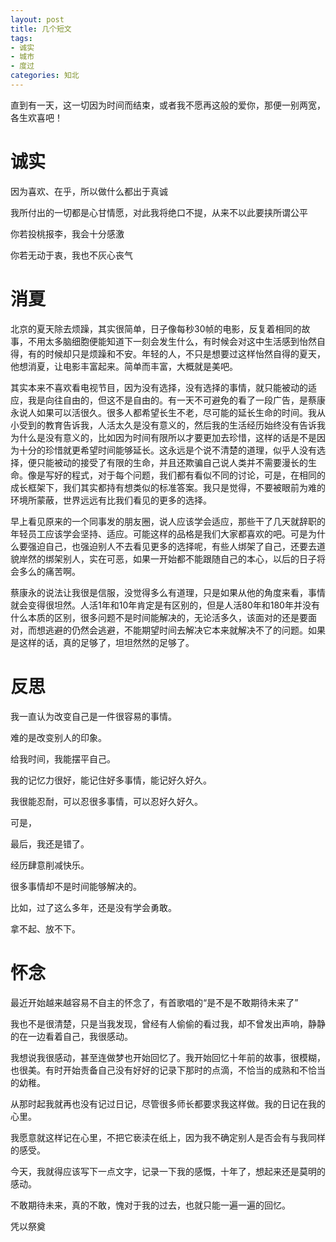 ```yaml
---
layout: post
title: 几个短文
tags:
- 诚实
- 城市
- 度过
categories: 知北 
---
```

直到有一天，这一切因为时间而结束，或者我不愿再这般的爱你，那便一别两宽，各生欢喜吧！




诚实 
===
因为喜欢、在乎，所以做什么都出于真诚 

我所付出的一切都是心甘情愿，对此我将绝口不提，从来不以此要挟所谓公平 

你若投桃报李，我会十分感激 

你若无动于衷，我也不灰心丧气

消夏
===
北京的夏天除去烦躁，其实很简单，日子像每秒30帧的电影，反复着相同的故事，不用太多脑细胞便能知道下一刻会发生什么，有时候会对这中生活感到怡然自得，有的时候却只是烦躁和不安。年轻的人，不只是想要过这样怡然自得的夏天，他想消夏，让电影丰富起来。简单而丰富，大概就是美吧。 

其实本来不喜欢看电视节目，因为没有选择，没有选择的事情，就只能被动的适应，我是向往自由的，但这不是自由的。有一天不可避免的看了一段广告，是蔡康永说人如果可以活很久。很多人都希望长生不老，尽可能的延长生命的时间。我从小受到的教育告诉我，人活太久是没有意义的，然后我的生活经历始终没有告诉我为什么是没有意义的，比如因为时间有限所以才要更加去珍惜，这样的话是不是因为十分的珍惜就更希望时间能够延长。这永远是个说不清楚的道理，似乎人没有选择，便只能被动的接受了有限的生命，并且还欺骗自己说人类并不需要漫长的生命。像是写好的程式，对于每个问题，我们都有看似不同的讨论，可是，在相同的成长框架下，我们其实都持有想类似的标准答案。我只是觉得，不要被眼前为难的环境所蒙蔽，世界远远有比我们看见的更多的选择。 

早上看见原来的一个同事发的朋友圈，说人应该学会适应，那些干了几天就辞职的年轻员工应该学会坚持、适应。可能这样的品格是我们大家都喜欢的吧。可是为什么要强迫自己，也强迫别人不去看见更多的选择呢，有些人绑架了自己，还要去道貌岸然的绑架别人，实在可恶，如果一开始都不能跟随自己的本心，以后的日子将会多么的痛苦啊。 

蔡康永的说法让我很是信服，没觉得多么有道理，只是如果从他的角度来看，事情就会变得很坦然。人活1年和10年肯定是有区别的，但是人活80年和180年并没有什么本质的区别，很多问题不是时间能解决的，无论活多久，该面对的还是要面对，而想逃避的仍然会逃避，不能期望时间去解决它本来就解决不了的问题。如果是这样的话，真的足够了，坦坦然然的足够了。 

反思
===
我一直认为改变自己是一件很容易的事情。 

难的是改变别人的印象。 

给我时间，我能摆平自己。 

我的记忆力很好，能记住好多事情，能记好久好久。 

我很能忍耐，可以忍很多事情，可以忍好久好久。 

可是， 

最后，我还是错了。 

经历肆意削减快乐。 

很多事情却不是时间能够解决的。 

比如，过了这么多年，还是没有学会勇敢。 

拿不起、放不下。

怀念
===
最近开始越来越容易不自主的怀念了，有首歌唱的“是不是不敢期待未来了”­ 

我也不是很清楚，只是当我发现，曾经有人偷偷的看过我，却不曾发出声响，静静的在一边看着自己，我很感动。­ 

我想说我很感动，甚至连做梦也开始回忆了。我开始回忆十年前的故事，很模糊，也很美。有时开始责备自己没有好好的记录下那时的点滴，不恰当的成熟和不恰当的幼稚。­ 

从那时起我就再也没有记过日记，尽管很多师长都要求我这样做。我的日记在我的心里。­ 

我愿意就这样记在心里，不把它亵渎在纸上，因为我不确定别人是否会有与我同样的感受。­ 

今天，我就得应该写下一点文字，记录一下我的感慨，十年了，想起来还是莫明的感动。­ 

不敢期待未来，真的不敢，愧对于我的过去，也就只能一遍一遍的回忆。­ 

凭以祭奠
